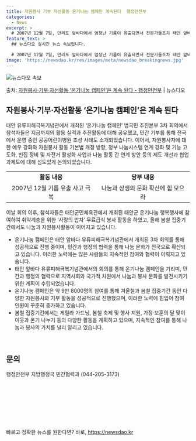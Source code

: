```yaml
---
title: 자원봉사 기부 자선활동 온기나눔 캠페인 계속된다  행정안전부
categories:
  - News
excerpt: >
  # 2007년 12월 7일, 만리포 앞바다에서 엄청난 기름이 유출되면서 전문가들조차 태안 앞바다가 회복되려면…
feature_text: >
  ## 뉴스다오 실시간 뉴스 속보입니다.

  # 2007년 12월 7일, 만리포 앞바다에서 엄청난 기름이 유출되면서 전문가들조차 태안 앞바다가 회복되려면…
image: 'https://newsdao.kr/res/images/meta/newsdao_breakingnews.jpg'
---
```


![뉴스다오 속보](https://newsdao.kr/res/images/meta/newsdao_breakingnews.jpg)

<p>출처: <a href="https://newsdao.kr/3678" rel="dofollow">자원봉사·기부·자선활동 ‘온기나눔 캠페인’은 계속 된다 - 행정안전부</a> | 뉴스다오</p>

<h2 data-ke-size="size26">자원봉사·기부·자선활동 ‘온기나눔 캠페인’은 계속 된다</h2>
<p data-ke-size="size16">태안 유류피해극복기념관에서 개최된 ‘온기나눔 캠페인’ 범국민 추진본부 3차 회의에서 참석자들은 지금까지의 활동 실적과 추진활동에 대해 공유했고, 민간 기부를 통해 전국에서 운영 중인 공공어린이병원 조성 사례도 소개되었습니다. 이어서, 자원봉사자에 대한 예우 강화와 자원봉사 활동 기본법 개정 방향, 정부 나눔시스템 연계 강화 및 기능 고도화, 빈집 정비 및 자전거 활성화 사업과 나눔 활동 간 연계 방안 등의 제도 개선과 협업과제도에 대해 심도있게 논의되었습니다.</p>
<table>
	<tr>
		<td style="text-align: center; height: 17px;"><b>활동 내용</b></td>
		<td style="text-align: center; height: 17px;"><b>당부 내용</b></td>
	</tr>
	<tr>
		<td style="text-align: center; height: 17px;">2007년 12월 기름 유출 사고 극복</td>
		<td style="text-align: center; height: 17px;">나눔과 상생의 문화 확산에 힘 모으라</td>
	</tr>
</table>
<p data-ke-size="size16">이날 회의 이후, 참석자들은 태안군민체육관에서 개최된 태안군 온기나눔 행복행사에 참여하여 취약계층을 위한 ‘사랑의 밥차’ 무료급식 봉사 활동을 하였고, 올해 봄철 집중기간에서도 나눔과 자원봉사활동이 이어지고 있습니다.</p>
<ul>
	<li>온기나눔 캠페인은 태안 앞바다 유류피해극복기념관에서 개최된 3차 회의를 통해 성공적으로 진행 중이며, 민간과 행정의 협력을 통해 나눔 문화가 전국으로 확산되고 있습니다. 이러한 노력에는 많은 사람들의 지속적인 참여와 협력이 이뤄지고 있습니다.</li>
	<li>태안 앞바다 유류피해극복기념관에서의 회의를 통해 온기나눔 캠페인을 기리며, 민간과 행정의 협력으로 지역사회와 국가적 차원에서 나눔과 봉사 문화를 발전시키기 위한 계획이 수립되었습니다.</li>
	<li>온기나눔 캠페인은 약 9만 8000명의 참여를 통해 겨울철과 봄철 집중기간 동안 다양한 자원봉사와 기부 활동을 성공적으로 진행했으며, 이러한 노력에 힘입어 참여 인원이 꾸준히 증가하고 있습니다.</li>
	<li>봄철 집중기간에서는 게릴라 가드닝, 봄철 축제 및 행사 지원, 가정·보훈의 달 맞이 이웃과 온기 나누기 등의 다양한 활동을 계획하고 있으며, 지속적인 참여를 통해 나눔과 봉사의 가치를 널리 알리고 있습니다.</li>
</ul>
<p data-ke-size="size16">&nbsp;</p>
<h2 data-ke-size="size26">문의</h2>
<p data-ke-size="size16">행정안전부 지방행정국 민간협력과 (044-205-3173)</p>
<p data-ke-size="size16">&nbsp;</p>
<p data-ke-size="size16">&nbsp;</p>
<p data-ke-size="size16">&nbsp;</p>
<p data-ke-size="size16">&nbsp;</p> 

빠르고 정확한 뉴스를 원한다면? 바로, <a href="https://newsdao.kr" rel="dofollow">https://newsdao.kr</a>


